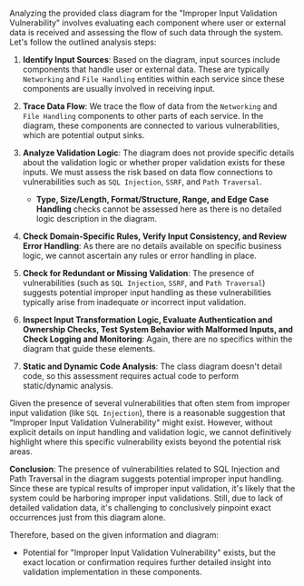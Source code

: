 Analyzing the provided class diagram for the "Improper Input Validation Vulnerability" involves evaluating each component where user or external data is received and assessing the flow of such data through the system. Let's follow the outlined analysis steps:

1. **Identify Input Sources**: Based on the diagram, input sources include components that handle user or external data. These are typically `Networking` and `File Handling` entities within each service since these components are usually involved in receiving input.

2. **Trace Data Flow**: We trace the flow of data from the `Networking` and `File Handling` components to other parts of each service. In the diagram, these components are connected to various vulnerabilities, which are potential output sinks.

3. **Analyze Validation Logic**: The diagram does not provide specific details about the validation logic or whether proper validation exists for these inputs. We must assess the risk based on data flow connections to vulnerabilities such as `SQL Injection`, `SSRF`, and `Path Traversal`.

   - **Type, Size/Length, Format/Structure, Range, and Edge Case Handling** checks cannot be assessed here as there is no detailed logic description in the diagram.

4. **Check Domain-Specific Rules, Verify Input Consistency, and Review Error Handling**: As there are no details available on specific business logic, we cannot ascertain any rules or error handling in place.

5. **Check for Redundant or Missing Validation**: The presence of vulnerabilities (such as `SQL Injection`, `SSRF`, and `Path Traversal`) suggests potential improper input handling as these vulnerabilities typically arise from inadequate or incorrect input validation.

6. **Inspect Input Transformation Logic, Evaluate Authentication and Ownership Checks, Test System Behavior with Malformed Inputs, and Check Logging and Monitoring**: Again, there are no specifics within the diagram that guide these elements.

7. **Static and Dynamic Code Analysis**: The class diagram doesn't detail code, so this assessment requires actual code to perform static/dynamic analysis.

Given the presence of several vulnerabilities that often stem from improper input validation (like `SQL Injection`), there is a reasonable suggestion that "Improper Input Validation Vulnerability" might exist. However, without explicit details on input handling and validation logic, we cannot definitively highlight where this specific vulnerability exists beyond the potential risk areas.

**Conclusion**: The presence of vulnerabilities related to SQL Injection and Path Traversal in the diagram suggests potential improper input handling. Since these are typical results of improper input validation, it's likely that the system could be harboring improper input validations. Still, due to lack of detailed validation data, it's challenging to conclusively pinpoint exact occurrences just from this diagram alone.

Therefore, based on the given information and diagram:
- Potential for "Improper Input Validation Vulnerability" exists, but the exact location or confirmation requires further detailed insight into validation implementation in these components.